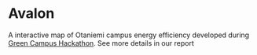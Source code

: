 # Avalon

A interactive map of Otaniemi campus energy efficiency developed during [Green
Campus Hackathon](http://greencampus.greenhackathon.com/). See more details in
our report
